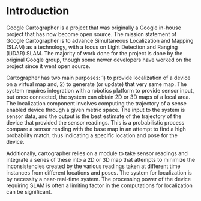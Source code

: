 # Introduction

Google Cartographer is a project that was originally a Google in-house project that has now become open source. The mission statement of Google Cartographer is to advance Simultaneous Localization and Mapping \(SLAM\) as a technology, with a focus on Light Detection and Ranging \(LiDAR\) SLAM. The majority of work done for the project is done by the original Google group, though some newer developers have worked on the project since it went open source.

Cartographer has two main purposes: 1\) to provide localization of a device on a virtual map and, 2\) to generate \(or update\) that very same map. The system requires integration with a robotics platform to provide sensor input, but once connected, the system can obtain 2D or 3D maps of a local area. The localization component involves computing the trajectory of a sense enabled device through a given metric space. The input to the system is sensor data, and the output is the best estimate of the trajectory of the device that provided the sensor readings. This is a probabilistic process compare a sensor reading with the base map in an attempt to find a high probability match, thus indicating a specific location and pose for the device.

Additionally, cartographer relies on a module to take sensor readings and integrate a series of these into a 2D or 3D map that attempts to minimize the inconsistencies created by the various readings taken at different time instances from different locations and poses. The system for localization is by necessity a near-real-time system. The processing power of the device requiring SLAM is often a limiting factor in the computations for localization can be significant.

  


